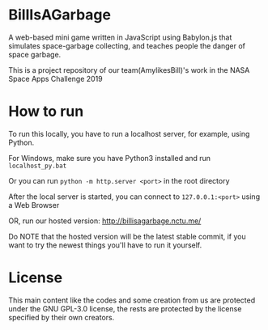 # BillIsAGarbage
A web-based mini game written in JavaScript using Babylon.js that simulates space-garbage collecting, and teaches people the danger of space garbage. 

This is a project repository of our team(AmylikesBill)'s work in the NASA Space Apps Challenge 2019

#
# How to run
To run this locally, you have to run a localhost server, for example, using Python.

For Windows, make sure you have Python3 installed and run ```localhost_py.bat```

Or you can run ```python -m http.server <port>``` in the root directory

After the local server is started, you can connect to ```127.0.0.1:<port>``` using a Web Browser

OR, run our hosted version: http://billisagarbage.nctu.me/

Do NOTE that the hosted version will be the latest stable commit, if you want to try the newest things you'll have to run it yourself.

#
# License
This main content like the codes and some creation from us are protected under the GNU GPL-3.0 license, the rests are protected by the license specified by their own creators.
